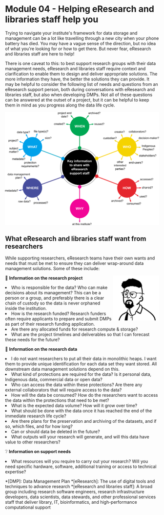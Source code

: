 # Module 04 - Helping eResearch and libraries staff help you

Trying to navigate your institute's framework for data storage and management can be a lot like travelling through a new city when your phone battery has died. You may have a vague sense of the direction, but no idea of what you're looking for or how to get there. But never fear, eResearch and libraries staff are here to help!  

There is one caveat to this: to best support research groups with their data management needs, eResearch and libraries staff require context and clarification to enable them to design and deliver appropriate solutions. The more information they have, the better the solutions they can provide. It may be helpful to consider the following list of needs and questions from an eResearch support person, both during conversations with eResearch and libraries staff, but also when developing DMPs. Not all of these questions can be answered at the outset of a project, but it can be helpful to keep them in mind as you progress along the data life cycle.

![The who, what, when, where, why, and how of data management](../figures/5Ws-eResearch-support-staff-draft-v2.png)

## What eResearch and libraries staff want from researchers

While supporting researchers, eResearch teams have their own wants and needs that must be met to ensure they can deliver wrap-around data management solutions. Some of these include:

<p>
<img src="https://github.com/GenomicsAotearoa/data-management-resources/blob/main/docs/figures/Darryl-profile.png?raw=true" style="float:right;width:150px;transform:scaleX(-1);" alt="Profile image of eResearch manager Darryl">
  
  
  &#128194; <b> Information on the research project</b>
  <li>Who is responsible for the data? Who can make decisions about its management? This can be a person or a group, and preferably there is a clear chain of custody so the data is never orphaned inside the institution.</li>
  <li>How is the research funded? Research funders often require applicants to prepare and submit DMPs as part of their research funding application.</li>
  <li>Are there any allocated funds for research compute & storage?</li>
  <li>What are the project timelines and deliverables so that I can forecast these needs for the future?</li>
</p>

<p>
  &#128195; <b> Information on the research data</b>
  
  <li>I do not want researchers to put all their data in monolithic heaps. I want them to provide unique identification for each data set they want stored. All downstream data management solutions depend on this.</li>
  <li>What kind of protections are required for the data? Is it personal data, Indigenous data, commercial data or open data?</li>
  <li>Who can access the data within these protections? Are there any external collaborators that will require access to the data?</li>
  <li>How will the data be consumed? How do the researchers want to access the data within the protections that need to be met?</li>
  <li>What is the expected data volume? How will it grow over time?</li>
  <li>What should be done with the data once it has reached the end of the immediate research life cycle?</li>
  <li>Are there plans for the preservation and archiving of the datasets, and if so, which files, and for how long?</li>
  <li>Can or should data be deleted in the future?</li>
  <li>What outputs will your research will generate, and will this data have value to other researchers?</li>
</p>
  
<p>
  &#10068; <b> Information on support needs</b>
  
  <li>What resources will you require to carry out your research? Will you need specific hardware, software, additional training or access to technical expertise?</li>
</p>

*[DMP]: Data Management Plan
*[eResearch]: The use of digital tools and techniques to advance research
*[eResearch and libraries staff]: A broad group including research software engineers, research infrastructure developers, data scientists, data stewards, and other professional services staff that deliver library, IT, bioinformatics, and high-performance computational support
